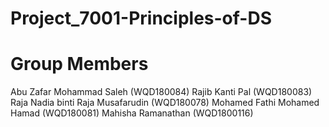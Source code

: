 # Project_7001-Principles-of-DS

# Group Members
Abu Zafar Mohammad Saleh (WQD180084)
Rajib Kanti Pal (WQD180083)
Raja Nadia binti Raja Musafarudin (WQD180078)
Mohamed Fathi Mohamed Hamad  (WQD180081)
Mahisha Ramanathan (WQD1800116)
